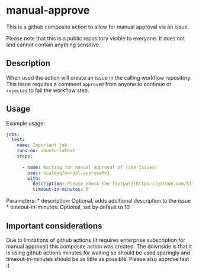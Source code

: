 # manual-approve

This is a github composite action to allow for manual approval via an issue.

Please note that this is a public repository visible to everyone. It does not and cannot contain anything sensitive.

## Description

When used the action will create an issue in the calling workflow repository. This issue requires a comment `approved` from anyone to continue or `rejected` to fail the workflow step.

## Usage

Example usage:

```yaml
jobs:
  test:
    name: Important job
    runs-on: ubuntu-latest
    steps:
      
      - name: Waiting for manual approval of (see Issues)
        uses: scaleaq/manual-approve@v1
        with:
          description: Please check the [output](https://github.com/${{ github.repository }}/actions/runs/${{ github.run_id }}) of the Show step and verify that it does not contain unwanted changes.
          timeout-in-minutes: 5
```

Parameters:
    * description: Optional, adds additional description to the issue
    * timeout-in-minutes: Optional, set by default to 10

## Important considerations
Due to limitations of github actions (it requires enterprise subscription for manual approval) this composite action was created. The downside is that it is using github actions minutes for waiting so should be used sparingly and timeout-in-minutes should be as little as possible. Please also approve fast :)
